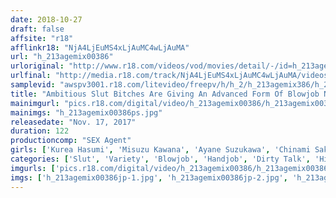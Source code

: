 ```yaml
---
date: 2018-10-27
draft: false
affsite: "r18"
afflinkr18: "NjA4LjEuMS4xLjAuMC4wLjAuMA"
url: "h_213agemix00386"
urloriginal: "http://www.r18.com/videos/vod/movies/detail/-/id=h_213agemix00386"
urlfinal: "http://media.r18.com/track/NjA4LjEuMS4xLjAuMC4wLjAuMA/videos/vod/movies/detail/-/id=h_213agemix00386"
samplevid: "awspv3001.r18.com/litevideo/freepv/h/h_2/h_213agemix386/h_213agemix386_dmb_w.mp4"
title: "Ambitious Slut Bitches Are Giving An Advanced Form Of Blowjob New Techniques That Keep Cumming Out Through Excessive Hospitality, And Incredible Pleasures That Keep Getting Better And Better"
mainimgurl: "pics.r18.com/digital/video/h_213agemix00386/h_213agemix00386ps.jpg"
mainimgs: "h_213agemix00386ps.jpg"
releasedate: "Nov. 17, 2017"
duration: 122
productioncomp: "SEX Agent"
girls: ['Kurea Hasumi', 'Misuzu Kawana', 'Ayane Suzukawa', 'Chinami Sakura', 'Sora Shiina', 'Sakura Kirishima', 'Maina Yuri']
categories: ['Slut', 'Variety', 'Blowjob', 'Handjob', 'Dirty Talk', 'Hi-Def']
imgurls: ['pics.r18.com/digital/video/h_213agemix00386/h_213agemix00386jp-1.jpg', 'pics.r18.com/digital/video/h_213agemix00386/h_213agemix00386jp-2.jpg', 'pics.r18.com/digital/video/h_213agemix00386/h_213agemix00386jp-3.jpg', 'pics.r18.com/digital/video/h_213agemix00386/h_213agemix00386jp-4.jpg', 'pics.r18.com/digital/video/h_213agemix00386/h_213agemix00386jp-5.jpg', 'pics.r18.com/digital/video/h_213agemix00386/h_213agemix00386jp-6.jpg', 'pics.r18.com/digital/video/h_213agemix00386/h_213agemix00386jp-7.jpg', 'pics.r18.com/digital/video/h_213agemix00386/h_213agemix00386jp-8.jpg', 'pics.r18.com/digital/video/h_213agemix00386/h_213agemix00386jp-9.jpg', 'pics.r18.com/digital/video/h_213agemix00386/h_213agemix00386jp-10.jpg', 'pics.r18.com/digital/video/h_213agemix00386/h_213agemix00386jp-11.jpg', 'pics.r18.com/digital/video/h_213agemix00386/h_213agemix00386jp-12.jpg', 'pics.r18.com/digital/video/h_213agemix00386/h_213agemix00386jp-13.jpg', 'pics.r18.com/digital/video/h_213agemix00386/h_213agemix00386jp-14.jpg', 'pics.r18.com/digital/video/h_213agemix00386/h_213agemix00386jp-15.jpg', 'pics.r18.com/digital/video/h_213agemix00386/h_213agemix00386jp-16.jpg', 'pics.r18.com/digital/video/h_213agemix00386/h_213agemix00386jp-17.jpg']
imgs: ['h_213agemix00386jp-1.jpg', 'h_213agemix00386jp-2.jpg', 'h_213agemix00386jp-3.jpg', 'h_213agemix00386jp-4.jpg', 'h_213agemix00386jp-5.jpg', 'h_213agemix00386jp-6.jpg', 'h_213agemix00386jp-7.jpg', 'h_213agemix00386jp-8.jpg', 'h_213agemix00386jp-9.jpg', 'h_213agemix00386jp-10.jpg', 'h_213agemix00386jp-11.jpg', 'h_213agemix00386jp-12.jpg', 'h_213agemix00386jp-13.jpg', 'h_213agemix00386jp-14.jpg', 'h_213agemix00386jp-15.jpg', 'h_213agemix00386jp-16.jpg', 'h_213agemix00386jp-17.jpg']
---
```

